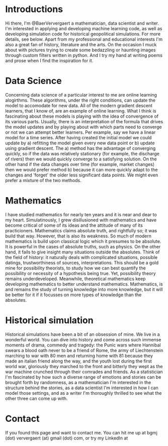 # Introductions #

Hi there, I'm @BaerVervergaert a mathematician, data scientist and writer. I'm interested in applying and developing machine learning code, as well as developing simulation code for historical geopolitical simulations. For more details, see below. Apart from my professional and educational interests I'm also a great fan of history, literature and the arts. On the occasion I muck about with pictures trying to create some bedazzling or haunting images through custom filters written in python. And I try my hand at writing poems and prose when I find the inspiration for it.

# Data Science #

Concerning data science of a particular interest to me are online learning alogirthms. These algorithms, under the right conditions, can update the model to accomodate for new data. All of the modern gradient descent learners, that I know of, are an example of online learning. What I think is fascinating about these models is playing with the idea of convergence of its various parts. Usually, there is an interpretation of the formula that drives the model updates and by playing about with which parts need to converge or not we can attempt better learners. Per example, say we have a linear model for a time series. After having created the initial model we could update by a) refitting the model given every new data point or b) update using gradient descent. The a) method has the advantage of converging quickly, so if the data was relatively stationary (for example, the discharge of rivers) then we would quickly converge to a satisfying solution. On the other hand if the data changes over time (for example, market changes) then we would prefer method b) because it can more quickly adapt to the changes and 'forget' the older less significant data points. We might even prefer a mixture of the two methods.

# Mathematics #

I have studied mathematics for nearly ten years and it is near and dear to my heart. Simulatinously, I grew disillusioned with mathematics and have become critical of some of its ideas and the attitude of many of its practicioners. Mathematics claims absolute truth, and rightfully so; it was build that way. However, that is also its weakness. So much of modern mathematics is build upon classical logic which it presumes to be absolute. It is powerful in the cases of absolute truths, such as physics. On the other hand, it fails to give insight many situations outside the absolutes. Think of the field of history: it naturally deals with complicated situations, possible datings, trustworthiness of sources, interpretations. This should be a gold mine for possibility theorists, to study how we can best quantify the possibility or necessity of a hypothesis being true. Yet, possibility theory remains underdeveloped. Meanwhile, theoretical mathematics keep developing mathematics to better understand mathematics. Mathematics, is and remains the study of turning knowledge into more knowledge, but it will be better for it if it focusses on more types of knowledge than the absolutes.

# Historical simulation #

Historical simulations have been a bit of an obsession of mine. We live in a wonderful world. You can dive into history and come across such immense moments of drama, commedy and tragedy: the Punic wars where Hannibal swears a blood oath never to be a friend of Rome, the army of Liechtenstein marching to war with 80 men and returning home with 81 because they made an italian friend along the way, and the youth lost during the first world war, gloriously they marched to the front and bitterly they wept as the war machine crunched through their comrades and friends. As a statistician I'm fascinated by how such a diverse range of emotions and stories can be brought forth by randomness, as a mathematician I'm interested in the structure behind the stories, as a data scientist I'm interested in how I can model those settings, and as a writer I'm thoroughly thrilled to see what the other three can come up with.

# Contact #

If you found this page and want to contact me. You can hit me up at bgmj (dot) ververgaert (at) gmail (dot) com, or try my LinkedIn at 
